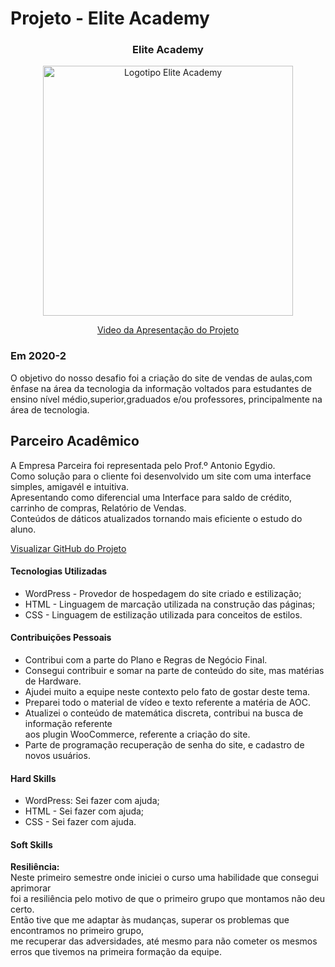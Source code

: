 # Projeto - Elite Academy

<div align=center>
 <h3>Elite Academy</h3>
  <img src="https://user-images.githubusercontent.com/111800315/192763939-29ea9044-a834-4df3-9da0-8f6eb83dadf5.gif" width=400 alt="Logotipo Elite Academy" />
 
  <a href="https://drive.google.com/file/d/171P9D6hfO-bxYBSApbL8MUAtkh-QTQEs/view?usp=sharing">Video da Apresentação do Projeto</a>
</div>



### Em 2020-2
O objetivo do nosso desafio foi a criação do site de vendas de aulas,com ênfase  na área da tecnologia da informação voltados para estudantes de ensino nível médio,superior,graduados e/ou professores, principalmente na área de tecnologia.

## Parceiro Acadêmico
A Empresa Parceira foi representada pelo Prof.º Antonio Egydio.<br>
Como solução para o cliente foi desenvolvido um site com uma interface simples, amigavél e intuitiva.<br>
Apresentando como diferencial uma Interface para saldo de crédito, carrinho de compras, Relatório de Vendas. <br>
Conteúdos de dáticos atualizados tornando mais eficiente o estudo do aluno. 



[Visualizar GitHub do Projeto](https://github.com/Ritas2022/ProjetoIntegrador01)

#### Tecnologias Utilizadas

- WordPress - Provedor de hospedagem do site criado e estilização;
- HTML - Linguagem de marcação utilizada na construção das páginas;
- CSS -  Linguagem de estilização utilizada para conceitos de estilos.

#### Contribuições Pessoais
* Contribui com a parte do Plano e Regras de Negócio Final.<br>
* Consegui contribuir e somar na parte de conteúdo do site, mas matérias de Hardware.<br>
* Ajudei muito a equipe neste contexto pelo fato de gostar deste tema.<br>
* Preparei todo o material de vídeo e texto referente a matéria de AOC.<br>
* Atualizei o conteúdo de matemática discreta, contribui na busca de informação referente<br> aos plugin WooCommerce, referente a criação do site.<br>
* Parte de programação recuperação de senha do site, e cadastro de novos usuários.   


#### Hard Skills
- WordPress: Sei fazer com ajuda;
- HTML - Sei fazer com ajuda;
- CSS - Sei fazer com ajuda.

#### Soft Skills

<b>Resiliência:</b> <br>
Neste primeiro semestre onde iniciei o curso uma habilidade que consegui aprimorar<br> foi a resiliência pelo motivo de que o primeiro grupo que montamos não deu certo.<br>
Então tive que me adaptar às mudanças, superar os problemas que encontramos no primeiro grupo,<br> me recuperar das adversidades, até mesmo para não cometer os mesmos erros que tivemos na primeira formação da equipe.









